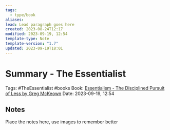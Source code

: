 ```yaml
---
tags:
  - type/book
aliases: 
lead: Lead paragraph goes here
created: 2023-08-24T12:17
modified: 2023-09-19, 12:54
template-type: Note
template-version: "1.7"
updated: 2023-09-19T18:01
---
```


# Summary - The Essentialist

Tags: #TheEssentialist #books 
Book: [Essentialism - The Disciplined Pursuit of Less by Greg McKeown](https://gregmckeown.com/books/essentialism/)
Date: 2023-09-19, 12:54

## Notes

Place the notes here, use images to remember better